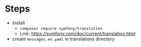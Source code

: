 # Steps
- Install
  - ``` composer require symfony/translation ```
  - Link: https://symfony.com/doc/current/translation.html
- create ```messages.en.yaml``` in translations directory
